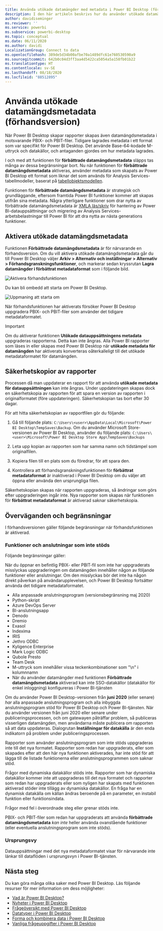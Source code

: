 ```yaml
---
title: Använda utökade datamängder med metadata i Power BI Desktop (förhandsversion)
description: I den här artikeln beskrivs hur du använder utökade datamängdsmetadata i Power BI.
author: davidiseminger
ms.reviewer: ''
ms.service: powerbi
ms.subservice: powerbi-desktop
ms.topic: conceptual
ms.date: 06/11/2020
ms.author: davidi
LocalizationGroup: Connect to data
ms.openlocfilehash: 389de5d34b00afbe70a1489dfc61e760530590a9
ms.sourcegitcommit: 642b0c04d3ff3aa4d5422ca5054a5a158fb01b22
ms.translationtype: HT
ms.contentlocale: sv-SE
ms.lasthandoff: 08/18/2020
ms.locfileid: "88512895"
---
```

# <a name="using-enhanced-dataset-metadata-preview"></a>Använda utökade datamängdsmetadata (förhandsversion)

När Power BI Desktop skapar rapporter skapas även datamängdsmetadata i motsvarande PBIX- och PBIT-filer. Tidigare lagrades metadata i ett format som var specifikt för Power BI Desktop. Det använde Base-64-kodade M-uttryck och datakällor, och antaganden gjordes om hur metadata lagrades.

I och med att funktionen för **förbättrade datamängdsmetadata** släpps tas många av dessa begränsningar bort. Nu när funktionen för **förbättrade datamängdsmetadata** aktiveras, använder metadata som skapats av Power BI Desktop ett format som liknar det som används för Analysis Services-tabellmodeller, baserat på [tabellobjektsmodellen](/analysis-services/tom/introduction-to-the-tabular-object-model-tom-in-analysis-services-amo).


Funktionen för **förbättrade datamängdsmetadata** är strategisk och grundläggande, eftersom framtida Power BI funktioner kommer att skapas utifrån sina metadata. Några ytterligare funktioner som drar nytta av förbättrade datamängdsmetadata är [XMLA läs/skriv](https://docs.microsoft.com/power-platform-release-plan/2019wave2/business-intelligence/xmla-readwrite) för hantering av Power BI-datauppsättningar och migrering av Analysis Services-arbetsbelastningar till Power BI för att dra nytta av nästa generations funktioner.



## <a name="enable-enhanced-dataset-metadata"></a>Aktivera utökade datamängdsmetadata

Funktionen **Förbättrade datamängdsmetadata** är för närvarande en förhandsversion. Om du vill aktivera utökade datamängdsmetadata går du till Power BI Desktop väljer **Arkiv > Alternativ och inställningar > Alternativ > Förhandsgranskningsfunktioner**, och markerar sedan kryssrutan **Lagra datamängder i förbättrat metadataformat** som i följande bild. 

![Aktivera förhandsfunktionen](media/desktop-enhanced-dataset-metadata/enhanced-dataset-metadata-01.png)

Du kan bli ombedd att starta om Power BI Desktop.

![Uppmaning att starta om](media/desktop-enhanced-dataset-metadata/enhanced-dataset-metadata-02.png)

När förhandsfunktionen har aktiverats försöker Power BI Desktop uppgradera PBIX- och PBIT-filer som använder det tidigare metadataformatet. 

> [!IMPORTANT]
> Om du aktiverar funktionen **Utökade datauppsättningens metadata** uppgraderas rapporterna. Detta kan inte ångras. Alla Power BI rapporter som läses in eller skapas med Power BI Desktop när **utökade metadata för datamängden** har aktiverats konverteras oåterkalleligt till det utökade metadataformatet för datamängden.

## <a name="report-backup-files"></a>Säkerhetskopior av rapporter

Processen då man uppdaterar en rapport för att använda **utökade metadata för datauppsättningen** kan inte ångras. Under uppdateringen skapas dock en säkerhetskopia av rapporten för att spara en version av rapporten i originalformatet (före uppdateringen). Säkerhetskopian tas bort efter 30 dagar. 

För att hitta säkerhetskopian av rapportfilen gör du följande:

1. Gå till följande plats: ```C:\Users\<user>\AppData\Local\Microsoft\Power BI Desktop\TempSaves\Backup```. Om du använder Microsoft Store-versionen av Power BI Desktop, använder du följande plats: ```C:\Users\<user>\Microsoft\Power BI Desktop Store App\TempSaves\Backups``` 

2. Leta upp kopian av rapporten som har samma namn och tidstämpel som originalfilen.

3. Kopiera filen till en plats som du föredrar, för att spara den.

4. Kontrollera att förhandsgranskningsfunktionen för **förbättrat metadataformat** är inaktiverad i Power BI Desktop om du väljer att öppna eller använda den ursprungliga filen. 

Säkerhetskopian skapas när rapporten uppgraderas, så ändringar som görs efter uppgraderingen ingår inte. Nya rapporter som skapas när funktionen för **förbättrat metadataformat** är aktiverad saknar säkerhetskopia.


## <a name="considerations-and-limitations"></a>Överväganden och begränsningar

I förhandsversionen gäller följande begränsningar när förhandsfunktionen är aktiverad.

### <a name="unsupported-features-and-connectors"></a>Funktioner och anslutningar som inte stöds

Följande begränsningar gäller:

När du öppnar en befintlig PBIX- eller PBIT-fil som inte har uppgraderats misslyckas uppgraderingen om datamängden innehåller någon av följande funktioner eller anslutningar. Om den misslyckas bör det inte ha någon direkt påverkan på användarupplevelsen, och Power BI Desktop fortsätter använda det tidigare metadataformatet.

* Alla anpassade anslutningsprogram (versionsbegränsning maj 2020)
* Python-skript
* Azure DevOps Server
* BI-anslutningsapp
* Denodo
* Dremio
* Exasol
* Indexima
* IRIS
* Jethro ODBC
* Kyligence Enterprise
* Mark Logic ODBC
* Qubole Presto
* Team Desk
* M-uttryck som innehåller vissa teckenkombinationer som "\\n" i kolumnnamn
* När du använder datamängder med funktionen **Förbättrade datamängdsmetadata** aktiverad kan inte SSO-datakällor (datakällor för enkel inloggning) konfigureras i Power BI-tjänsten

Om du använder Power BI Desktop-versionen från **juni 2020** (eller senare) *har* alla anpassade anslutningsprogram och alla inbyggda anslutningsprogram stöd för Power BI Desktop och Power BI-tjänsten. När du använder versionen från juni 2020 eller senare under publiceringsprocessen, och om gatewayen påträffar problem, så publiceras visserligen datamängden, men användarna måste publicera om rapporten så att data uppdateras. Dialogrutan **Inställningar för datakälla** är den enda indikatorn på problem under publiceringsprocessen.

Rapporter som använder anslutningsprogram som inte stöds uppgraderas inte till det nya formatet. Rapporter som redan har uppgraderats, eller som skapades efter att den här nya funktionen aktiverades, har inte stöd för att lägga till de listade funktionerna eller anslutningsprogrammen som saknar stöd. 

Frågor med dynamiska datakällor stöds inte. Rapporter som har dynamiska datakällor kommer inte att uppgraderas till det nya formatet och rapporter som redan har uppgraderats eller som nyligen har skapats med funktionen aktiverad stöder inte tillägg av dynamiska datakällor. En fråga har en dynamisk datakälla om källan ändras beroende på en parameter, en instabil funktion eller funktionsindata. 

Frågor med fel i överordnade steg eller grenar stöds inte. 

PBIX- och PBIT-filer som redan har uppgraderats att använda **förbättrade datamängdsmetadata** *kan inte* heller använda ovanstående funktioner (eller eventuella anslutningsprogram som inte stöds).

### <a name="lineage-view"></a>Ursprungsvy
Datauppsättningar med det nya metadataformatet visar för närvarande inte länkar till dataflöden i ursprungsvyn i Power BI-tjänsten.

## <a name="next-steps"></a>Nästa steg

Du kan göra många olika saker med Power BI Desktop. Läs följande resurser för mer information om dess möjligheter:

* [Vad är Power BI Desktop?](../fundamentals/desktop-what-is-desktop.md)
* [Nyheter i Power BI Desktop](../fundamentals/desktop-latest-update.md)
* [Frågeöversikt med Power BI Desktop](../transform-model/desktop-query-overview.md)
* [Datatyper i Power BI Desktop](desktop-data-types.md)
* [Forma och kombinera data i Power BI Desktop](desktop-shape-and-combine-data.md)
* [Vanliga frågeuppgifter i Power BI Desktop](../transform-model/desktop-common-query-tasks.md)
